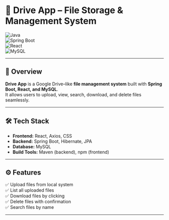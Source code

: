 # 📂 Drive App – File Storage & Management System  

![Java](https://img.shields.io/badge/Java-ED8B00?style=for-the-badge&logo=openjdk&logoColor=white)  
![Spring Boot](https://img.shields.io/badge/Spring%20Boot-6DB33F?style=for-the-badge&logo=springboot&logoColor=white)  
![React](https://img.shields.io/badge/React-20232A?style=for-the-badge&logo=react&logoColor=61DAFB)  
![MySQL](https://img.shields.io/badge/MySQL-005C84?style=for-the-badge&logo=mysql&logoColor=white)  

---

## 📌 Overview  
**Drive App** is a Google Drive–like **file management system** built with **Spring Boot, React, and MySQL**.  
It allows users to upload, view, search, download, and delete files seamlessly.  

---

## 🛠️ Tech Stack  
- **Frontend:** React, Axios, CSS  
- **Backend:** Spring Boot, Hibernate, JPA  
- **Database:** MySQL  
- **Build Tools:** Maven (backend), npm (frontend)  

---

## ⚙️ Features  
✅ Upload files from local system  
✅ List all uploaded files  
✅ Download files by clicking  
✅ Delete files with confirmation  
✅ Search files by name  

---

